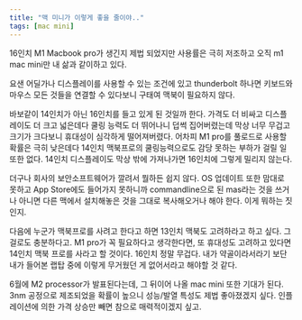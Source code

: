 ```yaml
---
title: "맥 미니가 이렇게 좋을 줄이야.."
tags: [mac mini]
---
```


16인치 M1 Macbook pro가 생긴지 제법 되었지만 사용률은 극히 저조하고 오직 m1 mac mini만 내 삶과 같이하고 있다.

요샌 어딜가나 디스플레이를 사용할 수 있는 조건에 있고 thunderbolt 하나면 키보드와 마우스 모든 것들을 연결할 수 있다보니 구태여 맥북이 필요하지 않다. 

바보같이 14인치가 아닌 16인치를 들고 있게 된 것일까 한다. 가격도 더 비싸고 디스플레이도 더 크고 넓은데다 쿨링 능력도 더 뛰어나니 덥썩 집어버렸는데 막상 너무 무겁고 크기가 크다보니 휴대성이 심각하게 떨어져버렸다. 어차피 M1 pro를 풀로드로 사용할 확률은 극히 낮은데다 14인치 맥북프로의 쿨링능력으로도 감당 못하는 부하가 걸릴 일 또한 없다. 14인치 디스플레이도 막상 밖에 가져나가면 16인치에 그렇게 밀리지 않는다.

더구나 회사의 보안소프트웨어가 깔려서 뭘하든 쉽지 않다. OS 업데이트 또한 맘대로 못하고 App Store에도 들어가지 못하니까 commandline으로 된 mas라는 것을 쓰거나 아니면 다른 맥에서 설치해놓은 것을 그대로 복사해오거나 해야 한다. 이게 뭐하는 짓인지.

다음에 누군가 맥북프로를 사려고 한다고 하면 13인치 맥북도 고려하라고 하고 싶다. 그걸로도 충분하다고. M1 pro가 꼭 필요하다고 생각한다면, 또 휴대성도 고려하고 있다면 14인치 맥북 프로를 사라고 할 것이다. 16인치 정말 무겁다. 내가 약골이라서라기 보단 내가 들어본 랩탑 중에 이렇게 무거웠던 게 없어서라고 해야할 것 같다. 

6월에 M2 processor가 발표된다는데, 그 뒤이어 나올 mac mini 또한 기대가 된다. 3nm 공정으로 제조되었을 확률이 높으니 성능/발열 특성도 제법 좋아졌겠지 싶다. 인플레이션에 의한 가격 상승만 빼면 참으로 매력적이겠지 싶고.
